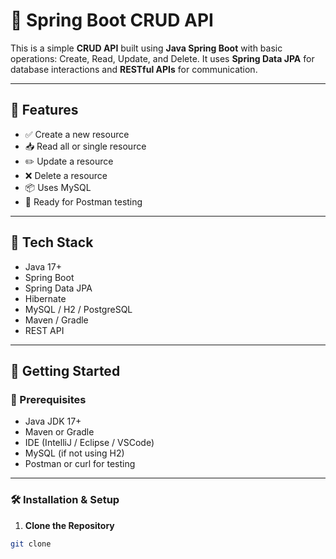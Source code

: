 # 📘 Spring Boot CRUD API

This is a simple **CRUD API** built using **Java Spring Boot** with basic operations: Create, Read, Update, and Delete. It uses **Spring Data JPA** for database interactions and **RESTful APIs** for communication.

---

## 📌 Features

- ✅ Create a new resource
- 📥 Read all or single resource
- ✏️ Update a resource
- ❌ Delete a resource
- 📦 Uses MySQL
- 🧪 Ready for Postman testing

---

## 🔧 Tech Stack

- Java 17+
- Spring Boot
- Spring Data JPA
- Hibernate
- MySQL / H2 / PostgreSQL
- Maven / Gradle
- REST API

---

## 🚀 Getting Started

### 🔨 Prerequisites

- Java JDK 17+
- Maven or Gradle
- IDE (IntelliJ / Eclipse / VSCode)
- MySQL (if not using H2)
- Postman or curl for testing

---

### 🛠️ Installation & Setup

1. **Clone the Repository**
```bash
git clone 

